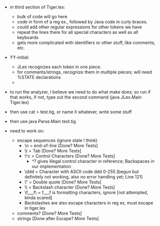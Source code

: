 - in third section of Tiger.lex:
    - bulk of code will go here
    - code in form of a reg ex., followed by Java code in curly braces.
    - could add other regular expressions for other tokens we have
    - repeat the lines there for all special characters as well as all keyboards
    - gets more complicated with identifiers or other stuff, like comments, etc.
- YY-initial:
    - JLex recognizes each token in one piece.
    - for comments/strings, recognize them in multiple pieces; will need %STATE declarations
    - <YYINITIAL>

- to run the analyzer, I believe we need to do what make does; so run if that works, if not, type out the second command (java JLex.Main Tiger.lex)
- then use cat > test.tig, or name it whatever, write some stuff
- then use java Parse.Main test.tig

- need to work on:
    - escape sequences (ignore state I think)
        - \n = end-of-line [Done? More Tests]
        - \t = Tab [Done? More Tests]
        - \\\^c = Control Characters [Done? More Tests]
            - \^? gives illegal control character in reference; Backspaces in our implementation
        - \ddd = Character with ASCII code ddd 0-255 [begun but definitely not working, also no error handling yet; Line 121]
        - \\\" = Double quote [Done? More Tests]
        - \\\\ = Backslash character [Done? More Tests]
        - \f___f\ = f___f is formatting characters, ignore [not attempted, kinda scared]
        - Backslashes are also escape characters in reg ex, must escape in tiger.lex
    - comments? [Done? More Tests]
    - strings [Done after Escape? More Tests]
